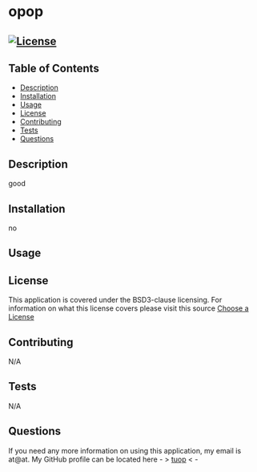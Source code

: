 # opop

  ## [![License](https://img.shields.io/badge/License-BSD%203--Clause-blue.svg)](https://opensource.org/licenses/BSD-3-Clause)
  
  ## Table of Contents
  - [Description](#description)
  - [Installation](#installation)
  - [Usage](#usage)
  - [License](#license)
  - [Contributing](#contributing)
  - [Tests](#tests)
  - [Questions](#questions)
  
  ## Description
  good
  
  ## Installation
  no
  
  ## Usage
  

  ## License
  This application is covered under the BSD3-clause licensing.
  For information on what this license covers please visit this source [Choose a License](https://choosealicense.com/appendix/)
  
  ## Contributing
  N/A
  
  ## Tests
  N/A
  
  ## Questions
  If you need any more information on using this application, my email is at@at.
  My GitHub profile can be located here - >  [tuop](https://github.com/tuop)  < -